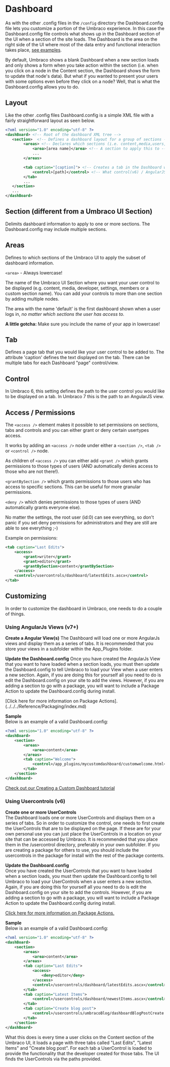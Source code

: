 # Dashboard

As with the other .config files in the `/config` directory the Dashboard.config file lets you customize a portion of the Umbraco experience. In this case the Dashboard.config file controls what shows up in the Dashboard section of the UI when a section of the site loads. The Dashboard is the area on the right side of the UI where most of the data entry and functional interaction takes place, [see examples](../../../Extending/Dashboards/index.md).

By default, Umbraco shows a blank Dashboard when a new section loads and only shows a form when you take action within the section (i.e. when you click on a node in the Content section, the Dashboard shows the form to update that node's data). But what if you wanted to present your users with some options even before they click on a node?  Well, that is what the Dashboard.config allows you to do.

## Layout

Like the other .config files Dashboard.config is a simple XML file with a fairly straightforward layout as seen below.

```xml
<?xml version="1.0" encoding="utf-8" ?> 
<dashBoard> <!-- Root of the dashboard XML tree -->
   <section>  <!-- Defines a dashboard layout for a group of sections -->
        <areas> <!-- Declares which sections (i.e. content,media,users,[your own]-->
            <area>[area name]</area> <!-- A section to apply this to -->
            ...
        </areas>

        <tab caption="[caption]"> <!-- Creates a tab in the Dashboard with the assigned caption -->
            <control>[path]</control> <!-- What control(v6) / AngularJS View (v7) to load in that tab -->
        </tab>
        ...
   </section>
   ...
</dashBoard>
```

## Section (different from a Umbraco UI Section)

Delimits dashboard information to apply to one or more sections. The Dashboard.config may include multiple sections.

## Areas

Defines to which sections of the Umbraco UI to apply the subset of dashboard information.

`<area>` - Always lowercase!

The name of the Umbraco UI Section where you want your user control to be displayed (e.g. content, media, developer, settings, members or a custom section name). You can add your controls to more than one section by adding multiple <area> nodes.

The area with the name 'default' is the first dashboard shown when a user logs in, *no matter which sections the user has access to.*

**A little gotcha:** Make sure you include the name of your app in lowercase!

## Tab

Defines a page tab that you would like your user control to be added to. The attribute 'caption' defines the text displayed on the tab.  There can be multiple tabs for each Dashboard "page" control/view.

## Control

In Umbraco 6, this setting defines the path to the user control you would like to be displayed on a tab. 
In Umbraco 7 this is the path to an AngularJS view.

## Access / Permissions

The `<access />` element makes it possible to set permissions on sections, tabs and controls and you can either grant or deny certain usertypes access.

It works by adding an `<access />` node under either a `<section />`, `<tab />` or `<control />` node.

As children of `<access />` you can either add `<grant />` which grants permissions to those types of users (AND automatically denies access to those who are not there!).

`<grantBySection />` which grants permissions to those users who has access to specific sections. This can be useful for more granular permissions.

`<deny />` which denies permissions to those types of users (AND automatically grants everyone else).

No matter the settings, the root user (id:0) can see everything, so don't panic if you set deny permissions for administrators and they are still are able to see everything ;-)

Example on permissions:

```xml
<tab caption="Last Edits">
    <access>
        <grant>writer</grant>
        <grant>editor</grant>
        <grantBySection>content</grantBySection>
    </access>
    <control>/usercontrols/dashboard/latestEdits.ascx</control>
</tab>
```

## Customizing

In order to customize the dashboard in Umbraco, one needs to do a couple of things.

### Using AngularJs Views (v7+)

**Create a Angular View(s)**
The Dashboard will load one or more AngularJs views and display them as a series of tabs. It is recommended that you store your views in a subfolder within the App_Plugins folder. 

**Update the Dashboard.config**
Once you have created the AngularJs View that you want to have loaded when a section loads, you must then update the Dashboard.config to tell Umbraco to load your View when a user enters a new section. Again, if you are doing this for yourself all you need to do is edit the Dashboard.config on your site to add the views. However, if you are adding a section to go with a package, you will want to include a Package Action to update the Dashboard.config during install.

[Click here for more information on Package Actions].(../../../Reference/Packaging/index.md)

**Sample**  
Below is an example of a valid Dashboard.config:

```xml
<?xml version="1.0" encoding="utf-8" ?> 
<dashBoard>
    <section>
        <areas>
            <area>content</area>
        </areas>
        <tab caption="Welcome">
            <control>/app_plugins/mycustomdashboard/customwelcome.html</control>
        </tab>
    </section>
</dashBoard>
```

[Check out our Creating a Custom Dashboard tutorial](../../../Tutorials/Creating-a-Custom-Dashboard/index.md)

### Using Usercontrols (v6)

**Create one or more UserControls**  
The Dashboard loads one or more UserControls and displays them on a series of tabs. So in order to customize the control, one needs to first create the UserControls that are to be displayed on the page. If these are for your own personal use you can just place the UserControls in a location on your site that can be accessed by Umbraco. It is recommended that you place them in the /usercontrol directory, preferably in your own subfolder. If you are creating a package for others to use, you should include the usercontrols in the package for install with the rest of the package contents.

**Update the Dashboard.config**  
Once you have created the UserControls that you want to have loaded when a section loads, you must then update the Dashboard.config to tell Umbraco to load your UserControls when a user enters a new section. Again, if you are doing this for yourself all you need to do is edit the Dashboard.config on your site to add the controls. However, if you are adding a section to go with a package, you will want to include a Package Action to update the Dashboard.config during install.

[Click here for more information on Package Actions.](../../../Reference/Packaging/index.md)

**Sample**  
Below is an example of a valid Dashboard.config:

```xml
<?xml version="1.0" encoding="utf-8" ?> 
<dashBoard>
    <section>
        <areas>
            <area>content</area>
        </areas>
        <tab caption="Last Edits">
            <access>
                <deny>editor</deny>
            </access>
            <control>/usercontrols/dashboard/latestEdits.ascx</control>
        </tab>
        <tab caption="Latest Items">
            <control>/usercontrols/dashboard/newestItems.ascx</control>
        </tab>
        <tab caption="Create blog post">
            <control>/usercontrols/umbracoBlog/dashboardBlogPostCreate.ascx</control>
        </tab>
    </section>
</dashBoard>
```

What this does is every time a user clicks on the Content section of the Umbraco UI, it loads a page with three tabs called "Last Edits", "Latest Items" and "Create blog post". For each tab a UserControl is loaded to provide the functionality that the developer created for those tabs. The UI finds the UserControls via the paths provided.
